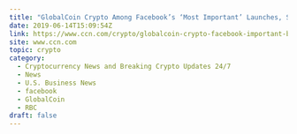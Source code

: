 ```yaml
---
title: "GlobalCoin Crypto Among Facebook’s ‘Most Important’ Launches, Squeals Banker"
date: 2019-06-14T15:09:54Z
link: https://www.ccn.com/crypto/globalcoin-crypto-facebook-important-banker/2019/06/14/?utm_medium=RSS&utm_source=hune
site: www.ccn.com
topic: crypto
category:
  - Cryptocurrency News and Breaking Crypto Updates 24/7
  - News
  - U.S. Business News
  - facebook
  - GlobalCoin
  - RBC
draft: false
---
```

